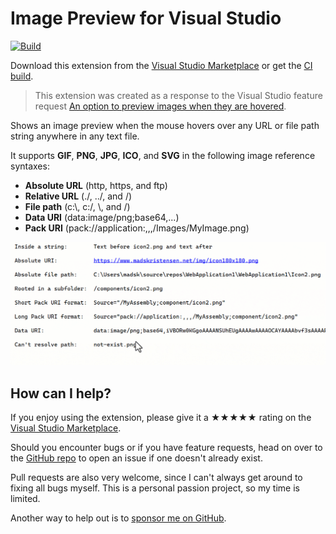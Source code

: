 [marketplace]: https://marketplace.visualstudio.com/items?itemName=MadsKristensen.ImagePreview
[vsixgallery]: http://vsixgallery.com/extension/ImagePreview.3e89687a-7648-400e-aff7-a4fd71fd0f5c/
[repo]:https://github.com/madskristensen/ImagePreview

# Image Preview for Visual Studio

[![Build](https://github.com/madskristensen/MarkdownEditor2022/actions/workflows/build.yaml/badge.svg)](https://github.com/madskristensen/MarkdownEditor2022/actions/workflows/build.yaml)

Download this extension from the [Visual Studio Marketplace][marketplace] or get the [CI build][vsixgallery].

> This extension was created as a response to the Visual Studio feature request [An option to preview images when they are hovered](https://developercommunity.visualstudio.com/t/An-option-to-preview-images-when-they-ar/10419941).

Shows an image preview when the mouse hovers over any URL or file path string anywhere in any text file. 

It supports **GIF**, **PNG**, **JPG**, **ICO**, and **SVG** in the following image reference syntaxes:

- **Absolute URL** (http, https, and ftp)
- **Relative URL** (./, ../, and /)
- **File path** (c:\\, c:/, \\, and /)
- **Data URI** (data:image/png;base64,...)
- **Pack URI** (pack://application:,,,/Images/MyImage.png)

![Image Preview](art/animation.gif)

## How can I help?
If you enjoy using the extension, please give it a ★★★★★ rating on the [Visual Studio Marketplace][marketplace].

Should you encounter bugs or if you have feature requests, head on over to the [GitHub repo][repo] to open an issue if one doesn't already exist.

Pull requests are also very welcome, since I can't always get around to fixing all bugs myself. This is a personal passion project, so my time is limited.

Another way to help out is to [sponsor me on GitHub](https://github.com/sponsors/madskristensen).
